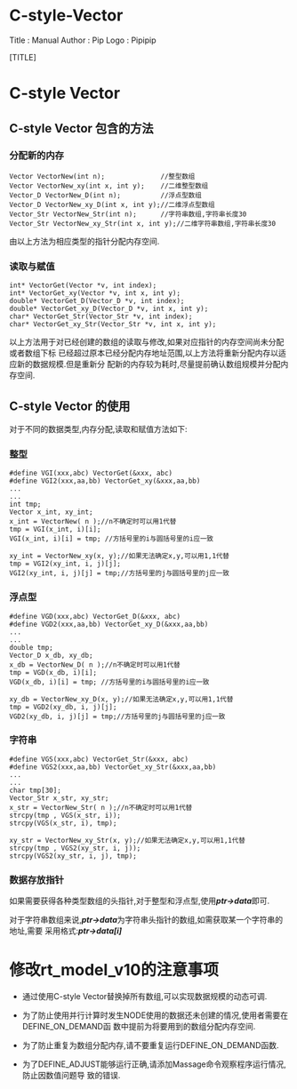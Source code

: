 # C-style-Vector
Title         : Manual 
Author        : Pip
Logo          : Pipipip

[TITLE]

# C-style Vector  

## C-style Vector 包含的方法

### 分配新的内存

```
Vector VectorNew(int n);              //整型数组
Vector VectorNew_xy(int x, int y);    //二维整型数组
Vector_D VectorNew_D(int n);          //浮点型数组
Vector_D VectorNew_xy_D(int x, int y);//二维浮点型数组
Vector_Str VectorNew_Str(int n);      //字符串数组,字符串长度30
Vector_Str VectorNew_xy_Str(int x, int y);//二维字符串数组,字符串长度30

```
由以上方法为相应类型的指针分配内存空间.

### 读取与赋值

```
int* VectorGet(Vector *v, int index);
int* VectorGet_xy(Vector *v, int x, int y);
double* VectorGet_D(Vector_D *v, int index);
double* VectorGet_xy_D(Vector_D *v, int x, int y);
char* VectorGet_Str(Vector_Str *v, int index);
char* VectorGet_xy_Str(Vector_Str *v, int x, int y);

```
以上方法用于对已经创建的数组的读取与修改,如果对应指针的内存空间尚未分配或者数组下标
已经超过原本已经分配内存地址范围,以上方法将重新分配内存以适应新的数据规模.但是重新分
配新的内存较为耗时,尽量提前确认数组规模并分配内存空间.

##  C-style Vector 的使用

对于不同的数据类型,内存分配,读取和赋值方法如下:

### 整型

```
#define VGI(xxx,abc) VectorGet(&xxx, abc)
#define VGI2(xxx,aa,bb) VectorGet_xy(&xxx,aa,bb)
...
...
int tmp;
Vector x_int, xy_int;
x_int = VectorNew( n );//n不确定时可以用1代替
tmp = VGI(x_int, i)[i];
VGI(x_int, i)[i] = tmp; //方括号里的i与圆括号里的i应一致

xy_int = VectorNew_xy(x, y);//如果无法确定x,y,可以用1,1代替
tmp = VGI2(xy_int, i, j)[j];
VGI2(xy_int, i, j)[j] = tmp;//方括号里的j与圆括号里的j应一致
```

### 浮点型

```
#define VGD(xxx,abc) VectorGet_D(&xxx, abc)
#define VGD2(xxx,aa,bb) VectorGet_xy_D(&xxx,aa,bb)
...
...
double tmp;
Vector_D x_db, xy_db;
x_db = VectorNew_D( n );//n不确定时可以用1代替
tmp = VGD(x_db, i)[i];
VGD(x_db, i)[i] = tmp; //方括号里的i与圆括号里的i应一致

xy_db = VectorNew_xy_D(x, y);//如果无法确定x,y,可以用1,1代替
tmp = VGD2(xy_db, i, j)[j];
VGD2(xy_db, i, j)[j] = tmp;//方括号里的j与圆括号里的j应一致
```

### 字符串

```
#define VGS(xxx,abc) VectorGet_Str(&xxx, abc)
#define VGS2(xxx,aa,bb) VectorGet_xy_Str(&xxx,aa,bb)
...
...
char tmp[30];
Vector_Str x_str, xy_str;
x_str = VectorNew_Str( n );//n不确定时可以用1代替
strcpy(tmp , VGS(x_str, i));
strcpy(VGS(x_str, i), tmp);

xy_str = VectorNew_xy_Str(x, y);//如果无法确定x,y,可以用1,1代替
strcpy(tmp , VGS2(xy_str, i, j));
strcpy(VGS2(xy_str, i, j), tmp);
```

### 数据存放指针
如果需要获得各种类型数组的头指针,对于整型和浮点型,使用***ptr->data***即可.

对于字符串数组来说,***ptr->data***为字符串头指针的数组,如需获取某一个字符串的地址,需要
采用格式:***ptr->data[i]***

# 修改rt_model_v10的注意事项

* 通过使用C-style Vector替换掉所有数组,可以实现数据规模的动态可调.

* 为了防止使用并行计算时发生NODE使用的数据还未创建的情况,使用者需要在DEFINE_ON_DEMAND函
数中提前为将要用到的数组分配内存空间.

* 为了防止重复为数组分配内存,请不要重复运行DEFINE_ON_DEMAND函数.

* 为了DEFINE_ADJUST能够运行正确,请添加Massage命令观察程序运行情况,防止因数值问题导
致的错误.
